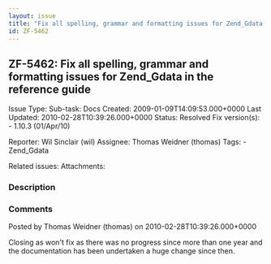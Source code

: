 ```yaml
---
layout: issue
title: "Fix all spelling, grammar and formatting issues for Zend_Gdata in the reference guide"
id: ZF-5462
---
```


ZF-5462: Fix all spelling, grammar and formatting issues for Zend\_Gdata in the reference guide 
------------------------------------------------------------------------------------------------

 Issue Type: Sub-task: Docs Created: 2009-01-09T14:09:53.000+0000 Last Updated: 2010-02-28T10:39:26.000+0000 Status: Resolved Fix version(s): - 1.10.3 (01/Apr/10)
 
 Reporter:  Wil Sinclair (wil)  Assignee:  Thomas Weidner (thomas)  Tags: - Zend\_Gdata
 
 Related issues: 
 Attachments: 
### Description

 

 

### Comments

Posted by Thomas Weidner (thomas) on 2010-02-28T10:39:26.000+0000

Closing as won't fix as there was no progress since more than one year and the documentation has been undertaken a huge change since then.

 

 